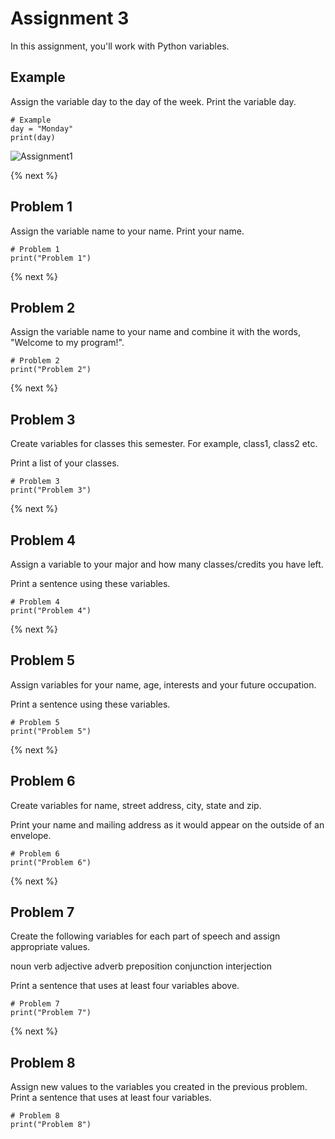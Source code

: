 # Assignment 3

In this assignment, you'll work with Python variables.

## Example

Assign the variable day to the day of the week.  Print the variable day.

```
# Example 
day = "Monday"
print(day)
```

![Assignment1](https://raw.githubusercontent.com/profpy/id1400/master/lecture3/assignment3.gif)

{% next %}

## Problem 1

Assign the variable name to your name.  Print your name.

```
# Problem 1
print("Problem 1")
```

{% next %}

## Problem 2

Assign the variable name to your name and combine it with the words, "Welcome to my program!".

```
# Problem 2
print("Problem 2")
```

{% next %}

## Problem 3

Create variables for classes this semester. For example, class1, class2 etc.

Print a list of your classes.

```
# Problem 3
print("Problem 3")
```

{% next %}

## Problem 4

Assign a variable to your major and how many classes/credits you have left.

Print a sentence using these variables.

```
# Problem 4
print("Problem 4")
```

{% next %}

## Problem 5

Assign variables for your name, age, interests and your future occupation.

Print a sentence using these variables.

```
# Problem 5
print("Problem 5")
```

{% next %}

## Problem 6

Create variables for name, street address, city, state and zip.

Print your name and mailing address as it would appear on the outside of an envelope. 

```
# Problem 6
print("Problem 6")
```

{% next %}

## Problem 7

Create the following variables for each part of speech and assign appropriate values.

noun
verb
adjective
adverb
preposition
conjunction
interjection

Print a sentence that uses at least four variables above.

```
# Problem 7
print("Problem 7")
```

{% next %}

## Problem 8

Assign new values to the variables you created in the previous problem.  Print a sentence that uses at least four variables.

```
# Problem 8
print("Problem 8")
```


